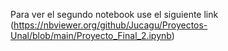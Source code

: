 Para ver el segundo notebook use el siguiente link (https://nbviewer.org/github/Jucagu/Proyectos-Unal/blob/main/Proyecto_Final_2.ipynb)
